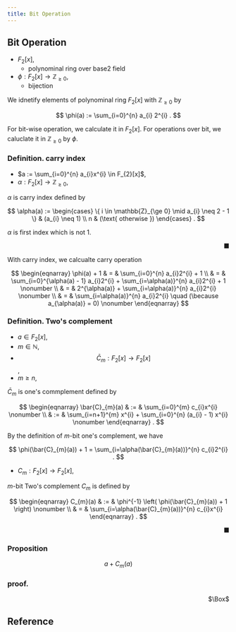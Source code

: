 ```yaml
---
title: Bit Operation
---
```


## Bit Operation

* $F_{2}[x]$,
    * polynominal ring over base2 field
* $\phi: F_{2}[x] \rightarrow \mathbb{Z}_{\ge 0}$,
    * bijection

We idnetify elements of polynominal ring $F_{2}[x]$ with $\mathbb{Z}_{\ge 0}$ by

$$
    \phi(a)
    :=
    \sum_{i=0}^{n}
        a_{i} 2^{i}
    .
$$

For bit-wise operation, we calculate it in $F_{2}[x]$.
For operations over bit, we caluclate it in $\mathbb{Z}_{\ge 0}$ by $\phi$.

### Definition. carry index
* $a := \sum_{i=0}^{n} a_{i}x^{i} \in F_{2}[x]$,
* $\alpha: F_{2}[x] \rightarrow \mathbb{Z}_{\ge 0}$,

$\alpha$ is carry index defined by

$$
    \alpha(a)
    :=
    \begin{cases}
        \{
            i \in \mathbb{Z}_{\ge 0}
            \mid
            a_{i}
            \neq
            2 - 1
        \}
        &
            (a_{i} \neq 1)
        \\
        n
        &
            (\text{ otherwise })
    \end{cases}
    .
$$


$\alpha$ is first index which is not 1.

<div class="end-of-statement" style="text-align: right">■</div>

With carry index, we calcualte carry operation

$$
\begin{eqnarray}
    \phi(a)
    +
    1
    & = &
        \sum_{i=0}^{n}
            a_{i}2^{i}
        +
        1
    \\
    & = &
        \sum_{i=0}^{\alpha(a) - 1}
            a_{i}2^{i}
        +
        \sum_{i=\alpha(a)}^{n}
            a_{i}2^{i}
        +
        1
    \nonumber
    \\
    & = &
        2^{\alpha(a)}
        +
        \sum_{i=\alpha(a)}^{n}
            a_{i}2^{i}
    \nonumber
    \\
    & = &
        \sum_{i=\alpha(a)}^{n}
            a_{i}2^{i}
        \quad
        (\because a_{\alpha(a)} = 0)
    \nonumber
\end{eqnarray}
$$

### Definition. Two's complement
* $a \in F_{2}[x]$,
* $m \in \mathbb{N}$,
* $$\bar{C}_{m}:F_{2}[x] \rightarrow F_{2}[x]$$,
* $m \ge n$,

$\bar{C}_{m}$ is one's commplement defined by

$$
\begin{eqnarray}
    \bar{C}_{m}(a)
    & := &
        \sum_{i=0}^{m}
            c_{i}x^{i}
    \nonumber
    \\
    & := &
        \sum_{i=n+1}^{m}
            x^{i}
        +
        \sum_{i=0}^{n}
            (a_{i} - 1) x^{i}
    \nonumber
\end{eqnarray}
    .
$$

By the definition of $m$-bit one's complement, we have

$$
    \phi(\bar{C}_{m}(a)) + 1
    =
    \sum_{i=\alpha(\bar{C}_{m}(a))}^{n}
        c_{i}2^{i}
    .
$$

* $C_{m}:F_{2}[x] \rightarrow F_{2}[x]$,

$m$-bit Two's complement $C_{m}$ is defined by

$$
\begin{eqnarray}
    C_{m}(a)
    & := &
        \phi^{-1}
        \left(
            \phi(\bar{C}_{m}(a)) + 1
        \right)
    \nonumber
    \\
    & = &
        \sum_{i=\alpha(\bar{C}_{m}(a))}^{n}
            c_{i}x^{i}
\end{eqnarray}
    .
$$

<div class="end-of-statement" style="text-align: right">■</div>

### Proposition

$$
    a
    +
    C_{m}(a)
$$

### proof.

<div class="QED" style="text-align: right">$\Box$</div>


## Reference
